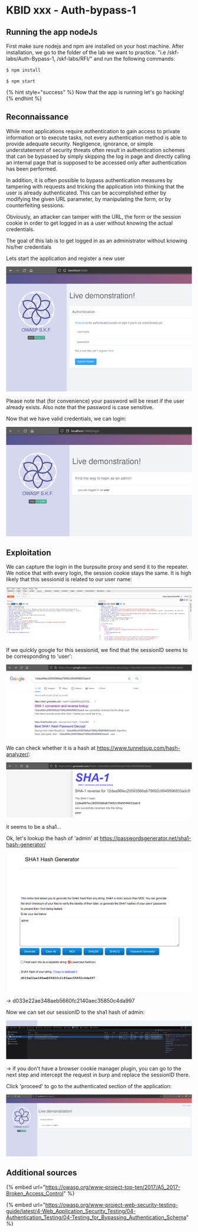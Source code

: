 # KBID xxx - Auth-bypass-1

## Running the app nodeJs

First make sure nodejs and npm are installed on your host machine.
After installation, we go to the folder of the lab we want to practice.
"i.e /skf-labs/Auth-Bypass-1, /skf-labs/RFI/" and run the following commands:

```
$ npm install
```

```
$ npm start
```

{% hint style="success" %}
Now that the app is running let's go hacking!
{% endhint %}

## Reconnaissance

While most applications require authentication to gain access to private information or to execute tasks, not every authentication method is able to provide adequate security. Negligence, ignorance, or simple understatement of security threats often result in authentication schemes that can be bypassed by simply skipping the log in page and directly calling an internal page that is supposed to be accessed only after authentication has been performed.

In addition, it is often possible to bypass authentication measures by tampering with requests and tricking the application into thinking that the user is already authenticated. This can be accomplished either by modifying the given URL parameter, by manipulating the form, or by counterfeiting sessions.

Obviously, an attacker can tamper with the URL, the form or the session cookie in order to get logged in as a user without knowing the actual credentials.

The goal of this lab is to get logged in as an administrator without knowing his/her credentials

Lets start the application and register a new user

![](../../.gitbook/assets/nodejs/Auth-Bypass-1/1.png)

Please note that (for convenience) your password will be reset if the user already exists.
Also note that the password is case sensitive.

Now that we have valid credentials, we can login:

![](../../.gitbook/assets/nodejs/Auth-Bypass-1/2.png)

## Exploitation

We can capture the login in the burpsuite proxy and send it to the repeater. We notice that with every login, the session cookie stays the same. It is high likely that this sessionid is related to our user name:

![](../../.gitbook/assets/nodejs/Auth-Bypass-1/3.png)

If we quickly google for this sessionid, we find that the sessionID seems to be corresponding to 'user':

![](../../.gitbook/assets/nodejs/Auth-Bypass-1/4.png)

We can check whether it is a hash at https://www.tunnelsup.com/hash-analyzer/:

![](../../.gitbook/assets/nodejs/Auth-Bypass-1/5.png)

it seems to be a sha1...

Ok, let's lookup the hash of 'admin' at https://passwordsgenerator.net/sha1-hash-generator/

![](../../.gitbook/assets/nodejs/Auth-Bypass-1/6.png)

-> d033e22ae348aeb5660fc2140aec35850c4da997

Now we can set our sessionID to the sha1 hash of admin:

![](../../.gitbook/assets/nodejs/Auth-Bypass-1/7.png)

-> if you don't have a browser cookie manager plugin, you can go to the next step and intercept the request in burp and replace the sessionID there.

Click 'proceed' to go to the authenticated section of the application:

![](../../.gitbook/assets/nodejs/Auth-Bypass-1/8.png)

## Additional sources

{% embed url="https://owasp.org/www-project-top-ten/2017/A5_2017-Broken_Access_Control" %}

{% embed url="https://owasp.org/www-project-web-security-testing-guide/latest/4-Web_Application_Security_Testing/04-Authentication_Testing/04-Testing_for_Bypassing_Authentication_Schema" %}
